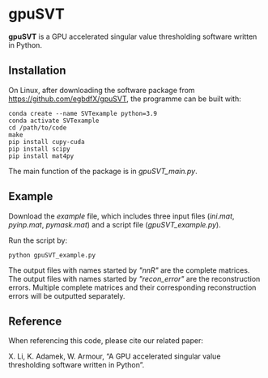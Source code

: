 # gpuSVT

**gpuSVT** is a GPU accelerated singular value thresholding software written in Python.

## Installation

On Linux, after downloading the software package from https://github.com/egbdfX/gpuSVT, the programme can be built with:
```
conda create --name SVTexample python=3.9
conda activate SVTexample
cd /path/to/code
make
pip install cupy-cuda
pip install scipy
pip install mat4py
```
The main function of the package is in *gpuSVT_main.py*.

## Example

Download the *example* file, which includes three input files (*ini.mat*, *pyinp.mat*, *pymask.mat*) and a script file (*gpuSVT_example.py*).

Run the script by:
```
python gpuSVT_example.py
```
The output files with names started by *"nnR"* are the complete matrices. The output files with names started by *"recon_error"* are the reconstruction errors. Multiple complete matrices and their corresponding reconstruction errors will be outputted separately.

## Reference

When referencing this code, please cite our related paper:

X. Li, K. Adamek, W. Armour, “A GPU accelerated singular value thresholding software written in Python”.
